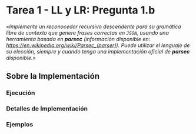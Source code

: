 # Tarea 1 - LL y LR: Pregunta 1.b

*«Implemente un reconocedor recursivo descendente para su gramática libre de contexto que genere frases correctas en `JSON`, usando una herramienta basada en **parsec** (información disponible en: https://en.wikipedia.org/wiki/Parsec_(parser)). Puede utilizar el lenguaje de su elección, siempre y cuando tenga una implementación oficial de **parsec** disponible.»*

## Sobre la Implementación

### Ejecución

### Detalles de Implementación

### Ejemplos